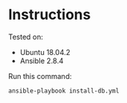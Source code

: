 # Instructions

Tested on:
- Ubuntu 18.04.2
- Ansible 2.8.4

Run this command:

    ansible-playbook install-db.yml
